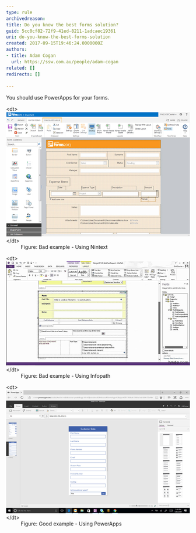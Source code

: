 ```yaml
---
type: rule
archivedreason: 
title: Do you know the best forms solution?
guid: 5cc0cf82-72f9-41ed-8211-1adcaec19361
uri: do-you-know-the-best-forms-solution
created: 2017-09-15T19:46:24.0000000Z
authors:
- title: Adam Cogan
  url: https://ssw.com.au/people/adam-cogan
related: []
redirects: []

---
```


You should use PowerApps for your forms.

<!--endintro-->
<dl class="badImage">&lt;dt&gt;<img src="nintex.jpg" alt="nintex.jpg">&lt;/dt&gt;<dd>Figure: Bad example - Using Nintext</dd></dl><dl class="badImage">&lt;dt&gt;<img src="infopath.jpg" alt="infopath.jpg">&lt;/dt&gt;<dd>Figure: Bad example - Using Infopath</dd></dl><dl class="goodImage">&lt;dt&gt;<img src="powerapps.jpg" alt="powerapps.jpg">&lt;/dt&gt;<dd>Figure: Good example - Using PowerApps</dd></dl>
